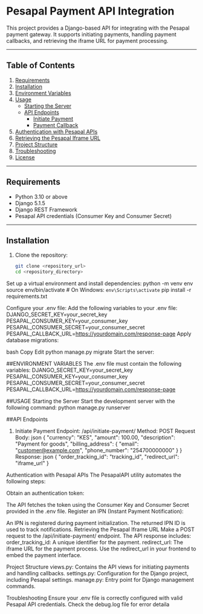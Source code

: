 # Pesapal Payment API Integration

This project provides a Django-based API for integrating with the Pesapal payment gateway. It supports initiating payments, handling payment callbacks, and retrieving the iframe URL for payment processing.

---

## Table of Contents

1. [Requirements](#requirements)
2. [Installation](#installation)
3. [Environment Variables](#environment-variables)
4. [Usage](#usage)
   - [Starting the Server](#starting-the-server)
   - [API Endpoints](#api-endpoints)
     - [Initiate Payment](#1-initiate-payment)
     - [Payment Callback](#2-payment-callback)
5. [Authentication with Pesapal APIs](#authentication-with-pesapal-apis)
6. [Retrieving the Pesapal Iframe URL](#retrieving-the-pesapal-iframe-url)
7. [Project Structure](#project-structure)
8. [Troubleshooting](#troubleshooting)
9. [License](#license)

---

## Requirements

- Python 3.10 or above
- Django 5.1.5
- Django REST Framework
- Pesapal API credentials (Consumer Key and Consumer Secret)

---

## Installation

1. Clone the repository:
   ```bash
   git clone <repository_url>
   cd <repository_directory>
   
Set up a virtual environment and install dependencies:
python -m venv env
source env/bin/activate  # On Windows: `env\Scripts\activate`
pip install -r requirements.txt

Configure your .env file: Add the following variables to your .env file:
DJANGO_SECRET_KEY=your_secret_key
PESAPAL_CONSUMER_KEY=your_consumer_key
PESAPAL_CONSUMER_SECRET=your_consumer_secret
PESAPAL_CALLBACK_URL=https://yourdomain.com/response-page
Apply database migrations:

bash
Copy
Edit
python manage.py migrate
Start the server:


##ENVIRONMENT VARIABLES
The .env file must contain the following variables:
DJANGO_SECRET_KEY=your_secret_key
PESAPAL_CONSUMER_KEY=your_consumer_key
PESAPAL_CONSUMER_SECRET=your_consumer_secret
PESAPAL_CALLBACK_URL=https://yourdomain.com/response-page

##USAGE
Starting the Server
Start the development server with the following command:
python manage.py runserver

##API Endpoints
1. Initiate Payment
Endpoint: /api/initiate-payment/
Method: POST
Request Body:
json
{
  "currency": "KES",
  "amount": 100.00,
  "description": "Payment for goods",
  "billing_address": {
    "email": "customer@example.com",
    "phone_number": "254700000000"
  }
}
Response:
json
{
  "order_tracking_id": "tracking_id",
  "redirect_url": "iframe_url"
}


Authentication with Pesapal APIs
The PesapalAPI utility automates the following steps:

Obtain an authentication token:

The API fetches the token using the Consumer Key and Consumer Secret provided in the .env file.
Register an IPN (Instant Payment Notification):

An IPN is registered during payment initialization. The returned IPN ID is used to track notifications.
Retrieving the Pesapal Iframe URL
Make a POST request to the /api/initiate-payment/ endpoint.
The API response includes:
order_tracking_id: A unique identifier for the payment.
redirect_url: The iframe URL for the payment process.
Use the redirect_url in your frontend to embed the payment interface.

Project Structure
views.py: Contains the API views for initiating payments and handling callbacks.
settings.py: Configuration for the Django project, including Pesapal settings.
manage.py: Entry point for Django management commands.


Troubleshooting
Ensure your .env file is correctly configured with valid Pesapal API credentials.
Check the debug.log file for error detaila

